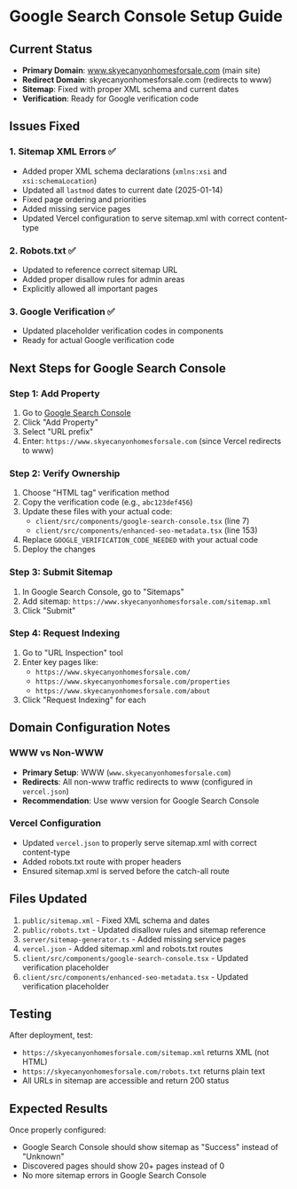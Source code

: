# Google Search Console Setup Guide

## Current Status
- **Primary Domain**: www.skyecanyonhomesforsale.com (main site)
- **Redirect Domain**: skyecanyonhomesforsale.com (redirects to www)
- **Sitemap**: Fixed with proper XML schema and current dates
- **Verification**: Ready for Google verification code

## Issues Fixed

### 1. Sitemap XML Errors ✅
- Added proper XML schema declarations (`xmlns:xsi` and `xsi:schemaLocation`)
- Updated all `lastmod` dates to current date (2025-01-14)
- Fixed page ordering and priorities
- Added missing service pages
- Updated Vercel configuration to serve sitemap.xml with correct content-type

### 2. Robots.txt ✅
- Updated to reference correct sitemap URL
- Added proper disallow rules for admin areas
- Explicitly allowed all important pages

### 3. Google Verification ✅
- Updated placeholder verification codes in components
- Ready for actual Google verification code

## Next Steps for Google Search Console

### Step 1: Add Property
1. Go to [Google Search Console](https://search.google.com/search-console)
2. Click "Add Property"
3. Select "URL prefix"
4. Enter: `https://www.skyecanyonhomesforsale.com` (since Vercel redirects to www)

### Step 2: Verify Ownership
1. Choose "HTML tag" verification method
2. Copy the verification code (e.g., `abc123def456`)
3. Update these files with your actual code:
   - `client/src/components/google-search-console.tsx` (line 7)
   - `client/src/components/enhanced-seo-metadata.tsx` (line 153)
4. Replace `GOOGLE_VERIFICATION_CODE_NEEDED` with your actual code
5. Deploy the changes

### Step 3: Submit Sitemap
1. In Google Search Console, go to "Sitemaps"
2. Add sitemap: `https://www.skyecanyonhomesforsale.com/sitemap.xml`
3. Click "Submit"

### Step 4: Request Indexing
1. Go to "URL Inspection" tool
2. Enter key pages like:
   - `https://www.skyecanyonhomesforsale.com/`
   - `https://www.skyecanyonhomesforsale.com/properties`
   - `https://www.skyecanyonhomesforsale.com/about`
3. Click "Request Indexing" for each

## Domain Configuration Notes

### WWW vs Non-WWW
- **Primary Setup**: WWW (`www.skyecanyonhomesforsale.com`)
- **Redirects**: All non-www traffic redirects to www (configured in `vercel.json`)
- **Recommendation**: Use www version for Google Search Console

### Vercel Configuration
- Updated `vercel.json` to properly serve sitemap.xml with correct content-type
- Added robots.txt route with proper headers
- Ensured sitemap.xml is served before the catch-all route

## Files Updated

1. `public/sitemap.xml` - Fixed XML schema and dates
2. `public/robots.txt` - Updated disallow rules and sitemap reference
3. `server/sitemap-generator.ts` - Added missing service pages
4. `vercel.json` - Added sitemap.xml and robots.txt routes
5. `client/src/components/google-search-console.tsx` - Updated verification placeholder
6. `client/src/components/enhanced-seo-metadata.tsx` - Updated verification placeholder

## Testing

After deployment, test:
- `https://skyecanyonhomesforsale.com/sitemap.xml` returns XML (not HTML)
- `https://skyecanyonhomesforsale.com/robots.txt` returns plain text
- All URLs in sitemap are accessible and return 200 status

## Expected Results

Once properly configured:
- Google Search Console should show sitemap as "Success" instead of "Unknown"
- Discovered pages should show 20+ pages instead of 0
- No more sitemap errors in Google Search Console
